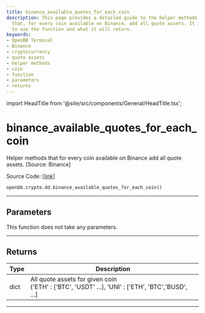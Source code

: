 ```yaml
---
title: binance_available_quotes_for_each_coin
description: This page provides a detailed guide to the helper methods in OpenBB Terminal
  that, for every coin available on Binance, add all quote assets. It includes how
  to use the function and what it will return.
keywords:
- OpenBB Terminal
- Binance
- cryptocurrency
- quote assets
- helper methods
- coin
- function
- parameters
- returns
---
```


import HeadTitle from '@site/src/components/General/HeadTitle.tsx';

<HeadTitle title="binance_available_quotes_for_each_coin - Dd - Crypto - Reference | OpenBB SDK Docs" />

# binance_available_quotes_for_each_coin

Helper methods that for every coin available on Binance add all quote assets. [Source: Binance]

Source Code: [[link](https://github.com/OpenBB-finance/OpenBBTerminal/tree/main/openbb_terminal/cryptocurrency/due_diligence/binance_model.py#L77)]

```python
openbb.crypto.dd.binance_available_quotes_for_each_coin()
```

---

## Parameters

This function does not take any parameters.

---

## Returns

| Type | Description |
| ---- | ----------- |
| dict | All quote assets for given coin<br/>{'ETH' : ['BTC', 'USDT' ...], 'UNI' : ['ETH', 'BTC','BUSD', ...] |
---

